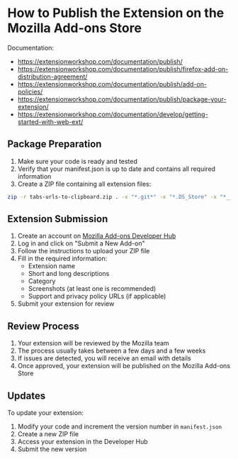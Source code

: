 # How to Publish the Extension on the Mozilla Add-ons Store

Documentation:
- https://extensionworkshop.com/documentation/publish/
- https://extensionworkshop.com/documentation/publish/firefox-add-on-distribution-agreement/
- https://extensionworkshop.com/documentation/publish/add-on-policies/
- https://extensionworkshop.com/documentation/publish/package-your-extension/
- https://extensionworkshop.com/documentation/develop/getting-started-with-web-ext/


## Package Preparation

1. Make sure your code is ready and tested
2. Verify that your manifest.json is up to date and contains all required information
3. Create a ZIP file containing all extension files:

```bash
zip -r tabs-urls-to-clipboard.zip . -x "*.git*" -x "*.DS_Store" -x "*__MACOSX*"
```

## Extension Submission

1. Create an account on [Mozilla Add-ons Developer Hub](https://addons.mozilla.org/en-US/developers/)
2. Log in and click on "Submit a New Add-on"
3. Follow the instructions to upload your ZIP file
4. Fill in the required information:
   - Extension name
   - Short and long descriptions
   - Category
   - Screenshots (at least one is recommended)
   - Support and privacy policy URLs (if applicable)
5. Submit your extension for review

## Review Process

1. Your extension will be reviewed by the Mozilla team
2. The process usually takes between a few days and a few weeks
3. If issues are detected, you will receive an email with details
4. Once approved, your extension will be published on the Mozilla Add-ons Store

## Updates

To update your extension:
1. Modify your code and increment the version number in `manifest.json`
2. Create a new ZIP file
3. Access your extension in the Developer Hub
4. Submit the new version